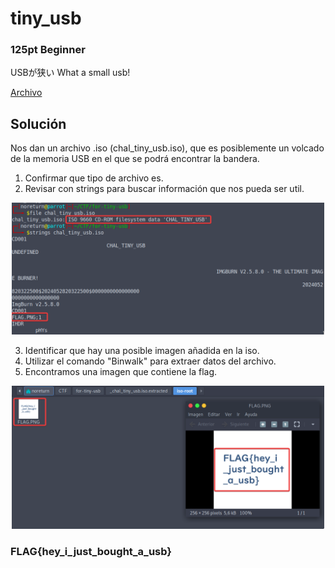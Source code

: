 # tiny_usb
### 125pt Beginner

USBが狭い
What a small usb!

[Archivo](../files/for-tiny-usb.zip)

## Solución 

Nos dan un archivo .iso (chal_tiny_usb.iso), que es posiblemente un volcado de la memoria USB en el que se podrá encontrar la bandera.

1. Confirmar que tipo de archivo es.
2. Revisar con strings para buscar información que nos pueda ser util.

<p align="center">
  <img src="../../Imagenes/wkTeIFO2OK.png" width="500" alt="Primeros pasos">
</p>

3. Identificar que hay una posible imagen añadida en la iso.
4. Utilizar el comando "Binwalk" para extraer datos del archivo.
5. Encontramos una imagen que contiene la flag.

<p align="center">
  <img src="../../Imagenes/2FdxLXUSmZ.png" width="500" alt="Flag">
</p>

### FLAG{hey_i_just_bought_a_usb}
